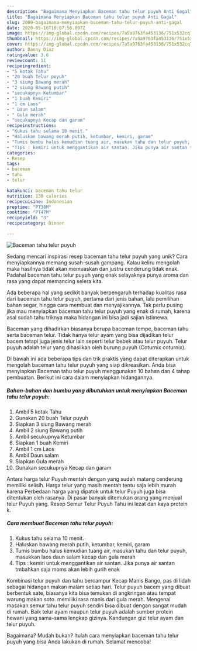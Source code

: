 ```yaml
---
description: "Bagaimana Menyiapkan Baceman tahu telur puyuh Anti Gagal"
title: "Bagaimana Menyiapkan Baceman tahu telur puyuh Anti Gagal"
slug: 2009-bagaimana-menyiapkan-baceman-tahu-telur-puyuh-anti-gagal
date: 2020-05-16T10:07:56.097Z
image: https://img-global.cpcdn.com/recipes/7a5a9763fa453136/751x532cq70/baceman-tahu-telur-puyuh-foto-resep-utama.jpg
thumbnail: https://img-global.cpcdn.com/recipes/7a5a9763fa453136/751x532cq70/baceman-tahu-telur-puyuh-foto-resep-utama.jpg
cover: https://img-global.cpcdn.com/recipes/7a5a9763fa453136/751x532cq70/baceman-tahu-telur-puyuh-foto-resep-utama.jpg
author: Danny Diaz
ratingvalue: 3.6
reviewcount: 11
recipeingredient:
- "5 kotak Tahu"
- "20 buah Telur puyuh"
- "3 siung Bawang merah"
- "2 siung Bawang putih"
- "secukupnya Ketumbar"
- "1 buah Kemiri"
- "1 cm Laos"
- " Daun salam"
- " Gula merah"
- "secukupnya Kecap dan garam"
recipeinstructions:
- "Kukus tahu selama 10 menit."
- "Haluskan bawang merah putih, ketumbar, kemiri, garam"
- "Tumis bumbu halus kemudian tuang air, masukan tahu dan telur puyuh, masukkan laos daun salam kecap dan gula merah"
- "Tips : kemiri untuk menggantikan air santan. Jika punya air santan tmbahkan saja moms akan lebih gurih enak"
categories:
- Resep
tags:
- baceman
- tahu
- telur

katakunci: baceman tahu telur 
nutrition: 130 calories
recipecuisine: Indonesian
preptime: "PT38M"
cooktime: "PT47M"
recipeyield: "3"
recipecategory: Dinner

---
```



![Baceman tahu telur puyuh](https://img-global.cpcdn.com/recipes/7a5a9763fa453136/751x532cq70/baceman-tahu-telur-puyuh-foto-resep-utama.jpg)

Sedang mencari inspirasi resep baceman tahu telur puyuh yang unik? Cara menyiapkannya memang susah-susah gampang. Kalau keliru mengolah maka hasilnya tidak akan memuaskan dan justru cenderung tidak enak. Padahal baceman tahu telur puyuh yang enak selayaknya punya aroma dan rasa yang dapat memancing selera kita.

Ada beberapa hal yang sedikit banyak berpengaruh terhadap kualitas rasa dari baceman tahu telur puyuh, pertama dari jenis bahan, lalu pemilihan bahan segar, hingga cara membuat dan menyajikannya. Tak perlu pusing jika mau menyiapkan baceman tahu telur puyuh yang enak di rumah, karena asal sudah tahu triknya maka hidangan ini bisa jadi sajian istimewa.

Baceman yang dihadirkan biasanya berupa baceman tempe, baceman tahu serta baceman telur. Tidak hanya telur ayam yang bisa dijadikan telur bacem tetapi juga jenis telur lain seperti telur bebek atau telur puyuh. Telur puyuh adalah telur yang dihasilkan oleh burung puyuh (Coturnix coturnix).


Di bawah ini ada beberapa tips dan trik praktis yang dapat diterapkan untuk mengolah baceman tahu telur puyuh yang siap dikreasikan. Anda bisa menyiapkan Baceman tahu telur puyuh menggunakan 10 bahan dan 4 tahap pembuatan. Berikut ini cara dalam menyiapkan hidangannya.

<!--inarticleads1-->

##### Bahan-bahan dan bumbu yang dibutuhkan untuk menyiapkan Baceman tahu telur puyuh:

1. Ambil 5 kotak Tahu
1. Gunakan 20 buah Telur puyuh
1. Siapkan 3 siung Bawang merah
1. Ambil 2 siung Bawang putih
1. Ambil secukupnya Ketumbar
1. Siapkan 1 buah Kemiri
1. Ambil 1 cm Laos
1. Ambil  Daun salam
1. Siapkan  Gula merah
1. Gunakan secukupnya Kecap dan garam


Antara harga telur Puyuh mentah dengan yang sudah matang cenderung memiliki selisih. Harga telur yang masih mentah tentu saja lebih murah karena Perbedaan harga yang dipatok untuk telur Puyuh juga bisa ditentukan oleh rasanya. Di pasar banyak ditemukan orang yang menjual telur Puyuh yang. Resep Semur Telur Puyuh Tahu ini lezat dan kaya protein k. 

<!--inarticleads2-->

##### Cara membuat Baceman tahu telur puyuh:

1. Kukus tahu selama 10 menit.
1. Haluskan bawang merah putih, ketumbar, kemiri, garam
1. Tumis bumbu halus kemudian tuang air, masukan tahu dan telur puyuh, masukkan laos daun salam kecap dan gula merah
1. Tips : kemiri untuk menggantikan air santan. Jika punya air santan tmbahkan saja moms akan lebih gurih enak


Kombinasi telur puyuh dan tahu bercampur Kecap Manis Bango, pas di lidah sebagai hidangan makan malam setiap hari. Telur puyuh bacem yang dibuat berbentuk sate, biasanya kita bisa temukan di angkringan atau tempat warung makan soto. memiliki rasa manis dari gula merah. Mengenai masakan semur tahu telur puyuh sendiri bisa dibuat dengan sangat mudah di rumah. Baik telur ayam maupun telur puyuh adalah sumber protein hewani yang sama-sama lengkap gizinya. Kandungan gizi telur ayam dan telur puyuh. 

Bagaimana? Mudah bukan? Itulah cara menyiapkan baceman tahu telur puyuh yang bisa Anda lakukan di rumah. Selamat mencoba!

